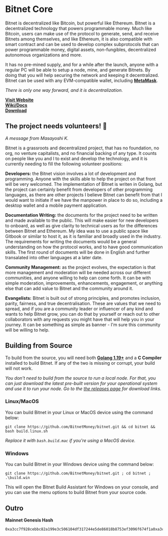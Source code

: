# Bitnet Core
Bitnet is decentralized like Bitcoin, but powerful like Ethereum. Bitnet is a decentralized technology that powers programmable money. Much like Bitcoin, users can make use of the protocol to generate, send, and receive Bitnets among themselves, and like Ethereum, it is also compatible with smart contract and can be used to develop complex subprotocols that can power programmable money, digital assets, non-fungibles, decentralized autonomous organizations and more.

It has no pre-mined supply, and for a while after the launch, anyone with a regular PC will be able to setup a node, mine, and generate Bitnets. By doing that you will help securing the network and keeping it decentralized. Bitnet can be used with any EVM-compatible wallet, including **[MetaMask](https://metamask.io/download/)**.

*There is only one way forward, and it is decentralization.*

**[Visit Website](https://bitnet.money/)**  
**[Wiki/Docs](https://github.com/BitnetMoney/bitnet/wiki)**  
**[Download](https://github.com/BitnetMoney/bitnet/releases)**  

## The project needs volunteers! 🤝
*A message from Masayoshi K.*

Bitnet is a grassroots and decentralized project, that has no foundation, no org, no venture capitalists, and no financial backing of any type. It counts on people like you and I to exist and develop the technology, and it is currently needing to fill the following volunteer positions:

**Developers:** the Bitnet vision involves a lot of development and programming. Anyone with the skills able to help the project on that front will be very welcomed. The implementation of Bitnet is writen in Golang, but the project can certainly benefit from developers of other programming languages, as there are other projects I believe Bitnet can benefit from that I would want to initiate if we have the manpower in place to do so, including a desktop wallet and a mobile payment application.

**Documentation Writing:** the documents for the project need to be written and made available to the public. This will make easier for new developers to onboard, as well as give clarity to technical users as for the differences between Bitnet and Ethereum. My idea was to use a public space like Gitbook or similar to host it, as it is familiar and broadly used in the industry. The requirements for writing the documents would be a general understanding on how the protocol works, and to have good communication skills. The first round of documents will be done in English and further transalated into other languages at a later date.

**Community Management:** as the project evolves, the expectation is that more management and moderation will be needed across our different communities, and anyone willing to help can come forth. It can be with simple moderation, improvements, enhancements, engagement, or anything else that can add value to Bitnet and the community around it.

**Evangelists:** Bitnet is built out of strong principles, and promotes inclusion, parity, fairness, and true decentralisation. These are values that we need to spread, and if you are a community leader or influencer of any kind and wants to help Bitnet grow, you can do that by yourself or reach out to other collaborators with any requests you might have that will help you in your journey. It can be something as simple as banner - I'm sure this community will be willing to help.

## Building from Source

To build from the source, you will need both **[Golang 1.19+](https://go.dev/dl/)** and a **C Compiler** installed to build Bitnet. If any of the two is missing or corrupt, your build will not work.
  
*You don't need to build from the source to run a local node. For that, you can just download the latest pre-built version for your operational system and use it to run your node. Go to the [the releases page](/BitnetMoney/bitnet/releases) for download links.*

### Linux/MacOS
You can build Bitnet in your Linux or MacOS device using the command below:

```
git clone https://github.com/BitnetMoney/bitnet.git && cd bitnet && bash build.linux.sh
```
*Replace it with `bash.build.mac` if you're using a MacOS device.*

### Windows
You can build Bitnet in your Windows device using the command below:
```
git clone https://github.com/BitnetMoney/bitnet.git ; cd bitnet ; .\build.win
```

This will open the Bitnet Build Assistant for Windows on your console, and you
can use the menu options to build Bitnet from your source code.

## Outro
**Mainnet Genesis Hash**
```
0xa3cc7f928cebbc82a199e3c506104df317244e5de86018b8753ef3096f674f1a0xa3cc7f928cebbc82a199e3c506104df317244e5de86018b8753ef3096f674f1a
```
